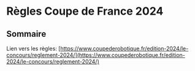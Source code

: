 # Règles Coupe de France 2024

## Sommaire

Lien vers les règles: [https://www.coupederobotique.fr/edition-2024/le-concours/reglement-2024/](https://www.coupederobotique.fr/edition-2024/le-concours/reglement-2024/)